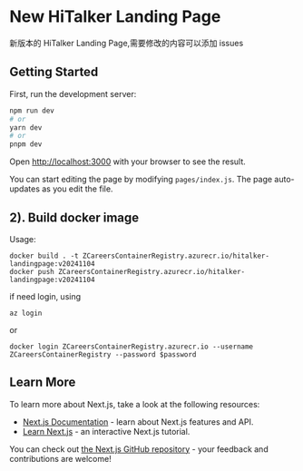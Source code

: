 # New HiTalker Landing Page

新版本的 HiTalker Landing Page,需要修改的内容可以添加 issues

## Getting Started

First, run the development server:

```bash
npm run dev
# or
yarn dev
# or
pnpm dev
```

Open [http://localhost:3000](http://localhost:3000) with your browser to see the result.

You can start editing the page by modifying `pages/index.js`. The page auto-updates as you edit the file.


## 2). Build docker image
Usage:
```shell
docker build . -t ZCareersContainerRegistry.azurecr.io/hitalker-landingpage:v20241104
docker push ZCareersContainerRegistry.azurecr.io/hitalker-landingpage:v20241104
``` 
if need login, using
```shell
az login
```
or 
```shell
docker login ZCareersContainerRegistry.azurecr.io --username ZCareersContainerRegistry --password $password
```


## Learn More

To learn more about Next.js, take a look at the following resources:

- [Next.js Documentation](https://nextjs.org/docs) - learn about Next.js features and API.
- [Learn Next.js](https://nextjs.org/learn) - an interactive Next.js tutorial.

You can check out [the Next.js GitHub repository](https://github.com/vercel/next.js/) - your feedback and contributions are welcome!
